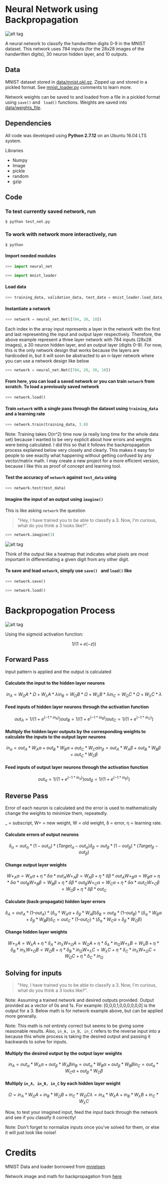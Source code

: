# Neural Network using Backpropagation
![alt tag](https://github.com/nathansegan/mnist_neural_network/blob/master/scraps/number.jpg)

A neural network to classify the handwritten digits 0-9 in the MNIST dataset.  This network uses 784 inputs (for the 28x28 images of the handwritten digits), 30 neuron hidden layer, and 10 outputs.

## Data

MNIST dataset stored in [data/mnist.pkl.gz](https://github.com/nathansegan/mnist_neural_network/tree/master/data).  Zipped up and stored in a pickled format.  See [mnist_loader.py](https://github.com/nathansegan/mnist_neural_network/blob/master/src/mnist_loader.py) comments to learn more.

Network weights can be saved to and loaded from a file in a pickled format using `save()` and ` load()` functions.  Weights are saved into [data/weights_file](https://github.com/nathansegan/mnist_neural_network/tree/master/data).

## Dependencies

All code was developed using **Python 2.7.12** on an Ubuntu 16.04 LTS system.

Libraries
* Numpy
* Image
* pickle
* random
* gzip

## Code

### To test currently saved network, run

```shell
$ python test_net.py
```


### To work with network more interactively, run

```shell
$ python
```


#### Import needed modules

```python
>>> import neural_net
```
```python
>>> import mnist_loader
```


#### Load data

```python
>>> training_data, validation_data, test_data = mnist_loader.load_data_wrapper()
```


#### Instantiate a network 

```python
>>> network = neural_net.Net([784, 30, 10])
```

Each index in the array input represents a layer in the network with the first and last representing the input and output layer respectively.  Therefore, the above example represent a three layer network with 784 inputs (28x28 images), a 30 neuron hidden layer, and an output layer (digits 0-9).  For now, this is the only network design that works because the layers are hardcoded in, but it will soon be abstracted to an n-layer network where you can use a network design like below

```python
>>> network = neural_net.Net([784, 20, 30, 10])
```

#### From here, you can load a saved network or you can train `network` from scratch. To load a previously saved network

```python
>>> network.load()
```

#### Train `network` with a single pass through the dataset using `training_data` and a learning rate 

```python
>>> network.train(training_data, 3.0)
```

Note: Training takes O(n^2) time now (a really long time for the whole data set) because I wanted to be very explicit about how errors and weights were being calculated.  I did this so that it follows the backpropagation process explained below very closely and clearly.  This makes it easy for people to see exactly what happening without getting confused by any vector/matrix math.  I may create a new project for a more efficient version, because I like this as proof of concept and learning tool.

#### Test the accuracy of `network` against `test_data` using

```python
>>> network.test(test_data)
```


#### Imagine the input of an output using `imagine()`

This is like asking `network` the question 
> "Hey, I have trained you to be able to classify a 3.  Now, I'm curious, what do you think a 3 looks like?".

```python
>>> network.imagine(3)
```

![alt tag](https://github.com/nathansegan/mnist_neural_network/blob/master/scraps/number_3.png)

Think of the output like a heatmap that indicates what pixels are most important in differentiating a given digit from any other digit.


#### To save and load `network`, simply use `save() ` and `load()` like

```python
>>> network.save()
```

```python
>>> network.load()
```

# Backpropogation Process

![alt tag](https://github.com/nathansegan/mnist_neural_network/blob/master/scraps/sample_network.png)

Using the sigmoid activation function:
```math
1 / (1 + e(-z))
```

## Forward Pass
Input pattern is applied and the output is calculated


#### Calculate the input to the hidden layer neurons
```math
in_A = W_ΩA * Ω + W_λA * λ
in_B = W_ΩB * Ω + W_λB * λ
in_C = W_ΩC * Ω + W_λC * λ
```

#### Feed inputs of hidden layer neurons through the activation function
```math
out_A = 1 / (1 + e^( -1 * in_A))
out_B = 1 / (1 + e^( -1 * in_B))
out_C = 1 / (1 + e^( -1 * in_C))
```

#### Multiply the hidden layer outputs by the corresponding weights to calculate the inputs to the output layer neurons
```math
in_α = out_A * W_Aα + out_B * W_Bα + out_C * W_Cα
in_β = out_A * W_Aβ + out_B * W_Bβ + out_C * W_Cβ
```

#### Feed inputs of output layer neurons through the activation function
```math
out_α = 1 / (1 + e^( -1 * in_α))
out_β = 1 / (1 + e^( -1 * in_β))
```


## Reverse Pass
Error of each neuron is calculated and the error is used to mathematically change the weights to minimize them, repeatedly.

_ = subscript, W+ = new weight, W = old weight, δ = error, η = learning rate.

#### Calculate errors of output neurons
```math
δ_α = out_α * (1 - out_α) * (Target_α - out_α)
δ_β = out_β * (1 - out_β) * (Target_β - out_β)
```

#### Change output layer weights
```math
W+_Aα = W_Aα + η * δα * out_A
W+_Aβ = W_Aβ + η * δβ * out_A

W+_Bα = W_Bα + η * δα * out_B
W+_Bβ = W_Bβ + η * δβ * out_B

W+_Cα = W_Cα + η * δα * out_C
W+_Cβ = W_Cβ + η * δβ * out_C
```

#### Calculate (back-propagate) hidden layer errors
```math
δ_A = out_A * (1 – out_A) * (δ_α * W_Aα + δ_β * W_Aβ)
δ_B = out_B * (1 – out_B) * (δ_α * W_Bα + δ_β * W_Bβ)
δ_C = out_C * (1 – out_C) * (δ_α * W_Cα + δ_β * W_Cβ)
```

#### Change hidden layer weights
```math
W+_λA = W_λA + η * δ_A * in_λ 
W+_ΩA = W_ΩA + η * δ_A * in_Ω

W+_λB = W_λB + η * δ_B * in_λ 
W+_ΩB = W_ΩB + η * δ_B * in_Ω

W+_λC = W_λC + η * δ_C * in_λ
W+_ΩC = W_ΩC + η * δ_C * in_Ω
```

## Solving for inputs
> "Hey, I have trained you to be able to classify a 3.  Now, I'm curious, what do you think a 3 looks like?".

Note: Assuming a trained network and desired outputs provided.  Output provided as a vector of 0s and 1s.  For example: [0,0,0,1,0,0,0,0,0,0] is the output for a 3.  Below math is for network example above, but can be applied more generally.

Note: This math is not entirely correct but seems to be giving some reasonable results.  Also, `in_A, in_B, in_C` refers to the reverse input into a because this whole process is taking the desired output and passing it backwards to solve for inputs.

#### Multiply the desired output by the output layer weights
```math
in_A = out_α * W_Aα + out_β * W_Aβ
in_B = out_α * W_Bα + out_β * W_Bβ
in_C = out_α * W_Cα + out_β * W_Cβ
```

#### Multiply `in_A, in_B, in_C` by each hidden layer weight
```math
Ω = in_A * W_ΩA + in_B * W_ΩB + in_C * W_ΩC
λ = in_A * W_λA + in_B * W_λB + in_C * W_λC
```

Now, to test your imagined input, feed the input back through the network and see if you classify it correctly!

Note: Don't forget to normalize inputs once you've solved for them, or else it will just look like noise!

# Credits

MNIST Data and loader borrowed from [mnielsen](https://github.com/mnielsen/neural-networks-and-deep-learning)

Network image and math for backpropagation from [here](https://www.fer.unizg.hr/_download/repository/BP_chapter3_-_bp.pdf)
